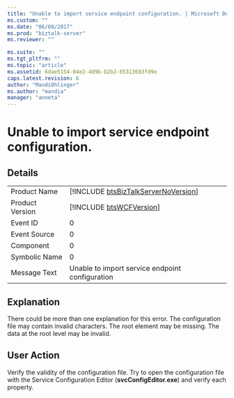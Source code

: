 ```yaml
---
title: "Unable to import service endpoint configuration. | Microsoft Docs"
ms.custom: ""
ms.date: "06/08/2017"
ms.prod: "biztalk-server"
ms.reviewer: ""

ms.suite: ""
ms.tgt_pltfrm: ""
ms.topic: "article"
ms.assetid: 6dae5154-04e2-4d9b-b2b2-85313683fd9e
caps.latest.revision: 6
author: "MandiOhlinger"
ms.author: "mandia"
manager: "anneta"
---
```

# Unable to import service endpoint configuration.
## Details  
  
|                 |                                                                                     |
|-----------------|-------------------------------------------------------------------------------------|
|  Product Name   | [!INCLUDE [btsBizTalkServerNoVersion](../includes/btsbiztalkservernoversion-md.md)] |
| Product Version |             [!INCLUDE [btsWCFVersion](../includes/btswcfversion-md.md)]             |
|    Event ID     |                                          0                                          |
|  Event Source   |                                          0                                          |
|    Component    |                                          0                                          |
|  Symbolic Name  |                                          0                                          |
|  Message Text   |                   Unable to import service endpoint configuration                   |
  
## Explanation  
 There could be more than one explanation for this error. The configuration file may contain invalid characters. The root element may be missing. The data at the root level may be invalid.  
  
## User Action  
 Verify the validity of the configuration file. Try to open the configuration file with the Service Configuration Editor (**svcConfigEditor.exe**) and verify each property.